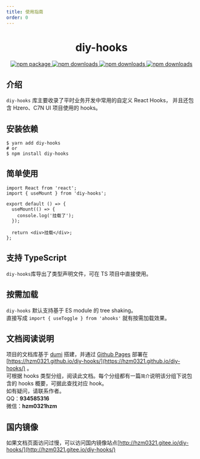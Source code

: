 ```yaml
---
title: 使用指南
order: 0
---
```


<div align="center">
<h1>diy-hooks</h1>
   <a href="https://www.npmjs.com/package/diy-hooks">
      <img src="https://img.shields.io/npm/v/diy-hooks.svg" alt="npm package" />
   </a>
   <a href="https://www.npmjs.com/package/react-use">
      <img src="https://img.shields.io/npm/dm/diy-hooks.svg" alt="npm downloads" />
   </a>
   <a href="https://www.npmjs.com/package/react-use">
      <img src="https://img.shields.io/bundlephobia/min/diy-hooks.svg" alt="npm downloads" />
   </a>
   <a href="https://github.com/hzm0321/diy-hooks">
      <img src="https://img.shields.io/github/stars/hzm0321/diy-hooks?style=social" alt="npm downloads" />
   </a>
</div>

## 介绍

`diy-hooks` 库主要收录了平时业务开发中常用的自定义 React Hooks， 并且还包含 Hzero、C7N UI 项目使用的 hooks。

## 安装依赖

```shell
$ yarn add diy-hooks
# or
$ npm install diy-hooks
```

## 简单使用

```tsx | pure
import React from 'react';
import { useMount } from 'diy-hooks';

export default () => {
  useMount(() => {
    console.log('挂载了');
  });

  return <div>挂载</div>;
};
```

## 支持 TypeScript

`diy-hooks`库导出了类型声明文件，可在 TS 项目中直接使用。

## 按需加载

`diy-hooks` 默认支持基于 ES module 的 tree shaking。  
直接写成 `import { useToggle } from 'ahooks'` 就有按需加载效果。

## 文档阅读说明

项目的文档库基于 [dumi](https://d.umijs.org/zh-CN) 搭建，并通过 [Github Pages](https://pages.github.com/) 部署在 [https://hzm0321.github.io/diy-hooks/](https://hzm0321.github.io/diy-hooks/) 。  
可根据 hooks 类型分组，阅读此文档。每个分组都有一篇`简介`说明该分组下说包含的 hooks 概要，可据此查找对应 hook。  
如有疑问，请联系作者。  
QQ：**934585316**  
微信：**hzm0321hzm**

## 国内镜像

如果文档页面访问过慢，可以访问国内镜像站点[http://hzm0321.gitee.io/diy-hooks/](http://hzm0321.gitee.io/diy-hooks/)
